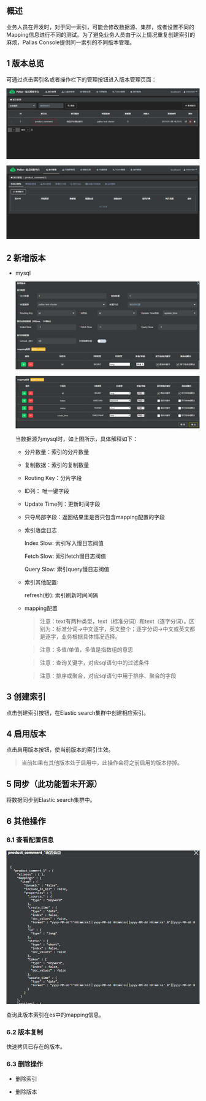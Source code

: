 ## 概述

业务人员在开发时，对于同一索引，可能会修改数据源、集群，或者设置不同的Mapping信息进行不同的测试。为了避免业务人员由于以上情况重复创建索引的麻烦，Pallas Console提供同一索引的不同版本管理。

## 1 版本总览

可通过点击索引名或者操作栏下的管理按钮进入版本管理页面：

![](image/indexVersionEntrance.png)

![](image/versionOverview.PNG)

## 2 新增版本

  - mysql

    ![](image/addVersionOpen.png)

    ![](image/mapping2.PNG)
    
    当数据源为mysql时，如上图所示，具体解释如下：
      
      - 分片数量：索引的分片数量
    
      - 复制数据：索引的复制数量
  
      - Routing Key：分片字段
  
      - ID列： 唯一键字段
  
      - Update Time列：更新时间字段
  
      - 只导局部字段：返回结果里是否只包含mapping配置的字段
  
      - 索引落盘日志
        
        Index Slow: 索引写入慢日志阀值
        
        Fetch Slow: 索引fetch慢日志阀值
        
        Query Slow: 索引query慢日志阀值
        
      - 索引其他配置:
      
        refresh(秒): 索引刷新时间间隔
      
      - mapping配置
        
        > 注意：text有两种类型，text（标准分词）和text（逐字分词）。区别为：标准分词->中文逐字，英文整个；逐字分词->中文或英文都是逐字，业务根据具体情况选择。

        > 注意：多值/单值，多值是指数组的意思 
        
        > 注意：查询关键字，对应sql语句中的过滤条件
        
        > 注意：排序或聚合，对应sql语句中用于排序、聚合的字段

  
## 3 创建索引

点击创建索引按钮，在Elastic search集群中创建相应索引。

## 4 启用版本

点击启用版本按钮，使当前版本的索引生效。

> 当前如果有其他版本处于启用中，此操作会将之前启用的版本停掉。

## 5 同步（此功能暂未开源）

将数据同步到Elastic search集群中。

## 6 其他操作

### 6.1 查看配置信息

![](image/versionMapping.png)

查询此版本索引在es中的mapping信息。

### 6.2 版本复制

快速拷贝已存在的版本。

### 6.3 删除操作

  - 删除索引

  - 删除版本